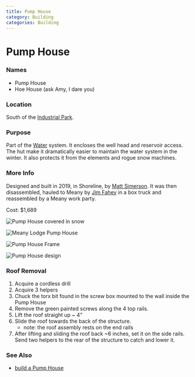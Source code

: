 ```yaml
---
title: Pump House
category: Building
categories: Building
---
```

# Pump House
### Names
- Pump House
- Hoe House (ask Amy, I dare you)

### Location
South of the [Industrial Park](/Area/Industrial-Park).

### Purpose

Part of the [Water](/Water) system. It encloses the well head and reservoir access. The hut make it dramatically easier to maintain the water system in the winter. It also protects it from the elements and rogue snow machines.

### More Info

Designed and built in 2019, in Shoreline, by [Matt Simerson](/Person/Matt-Simerson). It was then disassembled, hauled to Meany by [Jim Fahey](/Person/Jim-Fahey) in a box truck and reassembled by a Meany work party.

Cost: $1,689

![Pump House covered in snow](/img/2020-Pump-House.jpeg)

![Meany Lodge Pump House](/img/2019-Pump-House.jpeg)

![Pump House Frame](/img/2019-Pump-House-frame.jpeg)

![Pump House design](/img/2019-Pump-House-design.png)

### Roof Removal

1. Acquire a cordless drill
2. Acquire 3 helpers
3. Chuck the torx bit found in the screw box mounted to the wall inside the Pump House
4. Remove the green painted screws along the 4 top rails.
5. Lift the roof straight up ~ 4"
6. Slide the roof towards the back of the structure.
    * note: the roof assembly rests on the end rails
7. After lifting and sliding the roof back ~6 inches, set it on the side rails. Send two helpers to the rear of the structure to catch and lower it.

### See Also
- [build a Pump House](https://github.com/MeanyLodge/Committee/issues/1)